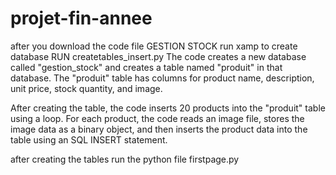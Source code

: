 # projet-fin-annee

after you download the code file GESTION STOCK
run xamp to create database
RUN createtables_insert.py
The code creates a new database called "gestion_stock" and creates a table named "produit" in that database. The "produit" table has columns for product name, description, unit price, stock quantity, and image.

After creating the table, the code inserts 20 products into the "produit" table using a loop. For each product, the code reads an image file, stores the image data as a binary object, and then inserts the product data into the table using an SQL INSERT statement.


after creating the tables
run the python file firstpage.py
